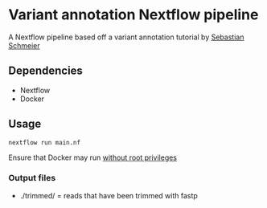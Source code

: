 # Variant annotation Nextflow pipeline
A Nextflow pipeline based off a variant annotation tutorial by [Sebastian Schmeier](https://genomics.sschmeier.com/index.html)

## Dependencies
- Nextflow
- Docker

## Usage
```
nextflow run main.nf
```
Ensure that Docker may run [without root privileges](https://docs.docker.com/engine/security/rootless/)

### Output files
- ./trimmed/ = reads that have been trimmed with fastp
